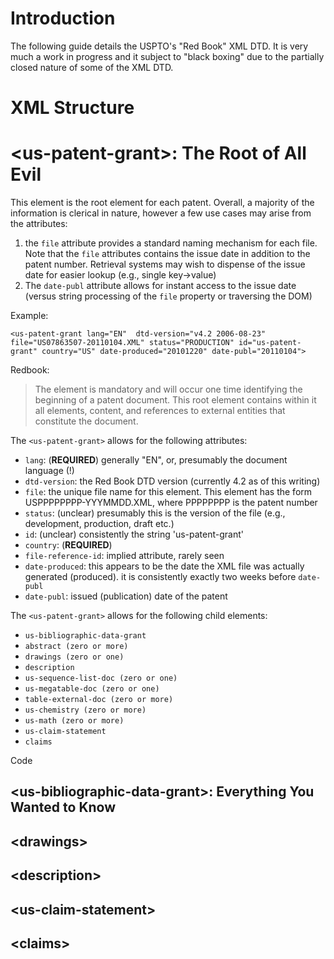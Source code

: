 # Introduction
The following guide details the USPTO's "Red Book" XML DTD. It is very much a work in progress and it subject to "black boxing" due to the partially closed nature of some of the XML DTD.

# XML Structure

# &lt;us-patent-grant&gt;: The Root of All Evil
This element is the root element for each patent. Overall, a majority of the information is clerical in nature, however a few use cases may arise from the attributes:

1. the `file` attribute provides a standard naming mechanism for each file. Note that the `file` attributes contains the issue date in addition to the patent number. Retrieval systems may wish to dispense of the issue date for easier lookup (e.g., single key->value)
2. The `date-publ` attribute allows for instant access to the issue date (versus string processing of the `file` property or traversing the DOM)

Example:

`<us-patent-grant lang="EN" 
           dtd-version="v4.2 2006-08-23"
                  file="US07863507-20110104.XML"
                status="PRODUCTION"
                    id="us-patent-grant"
               country="US"
         date-produced="20101220"
            date-publ="20110104">`

Redbook:
> The <us-patent-grant> element is mandatory and will occur one time identifying the beginning of a patent document. This root element contains within it all elements, content, and references to external entities that constitute the document.

The `<us-patent-grant>` allows for the following attributes:

* `lang`: (**REQUIRED**) generally "EN", or, presumably the document language (!)
* `dtd-version`: the Red Book DTD version (currently 4.2 as of this writing)
* `file`: the unique file name for this element. This element has the form USPPPPPPPP-YYYMMDD.XML, where PPPPPPPP is the patent number
* `status`: (unclear) presumably this is the version of the file (e.g., development, production, draft etc.)
* `id`: (unclear) consistently the string 'us-patent-grant'
* `country`: (**REQUIRED**)
* `file-reference-id`: implied attribute, rarely seen
* `date-produced`: this appears to be the date the XML file was actually generated (produced). it is consistently exactly two weeks before `date-publ`
* `date-publ`: issued (publication) date of the patent

The `<us-patent-grant>` allows for the following child elements:

* `us-bibliographic-data-grant`
* `abstract (zero or more)`
* `drawings (zero or one)`
* `description`
* `us-sequence-list-doc (zero or one)`
* `us-megatable-doc (zero or one)`
* `table-external-doc (zero or more)`
* `us-chemistry (zero or more)`
* `us-math (zero or more)`
* `us-claim-statement`
* `claims`

Code 
## &lt;us-bibliographic-data-grant&gt;: Everything You Wanted to Know


## &lt;drawings&gt;
## &lt;description&gt;
## &lt;us-claim-statement&gt;
## &lt;claims&gt;